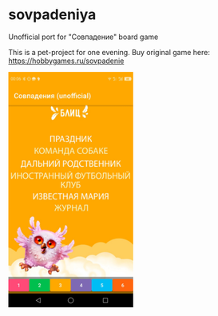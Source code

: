 # sovpadeniya
Unofficial port for "Совпадение" board game

This is a pet-project for one evening.
Buy original game here: https://hobbygames.ru/sovpadenie

<img src="https://github.com/ShDis/sovpadeniya/blob/main/app_look.jpg" width="250">
